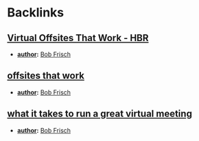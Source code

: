 
# Backlinks
## [Virtual Offsites That Work - HBR](<Virtual Offsites That Work - HBR.md>)
- **[author](<author.md>):** [Bob Frisch](<Bob Frisch.md>)

## [offsites that work](<offsites that work.md>)
- **[author](<author.md>):** [Bob Frisch](<Bob Frisch.md>)

## [what it takes to run a great virtual meeting](<what it takes to run a great virtual meeting.md>)
- **[author](<author.md>):** [Bob Frisch](<Bob Frisch.md>)

